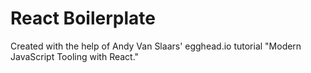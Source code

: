 # React Boilerplate

Created with the help of Andy Van Slaars' egghead.io tutorial "Modern JavaScript Tooling with React."